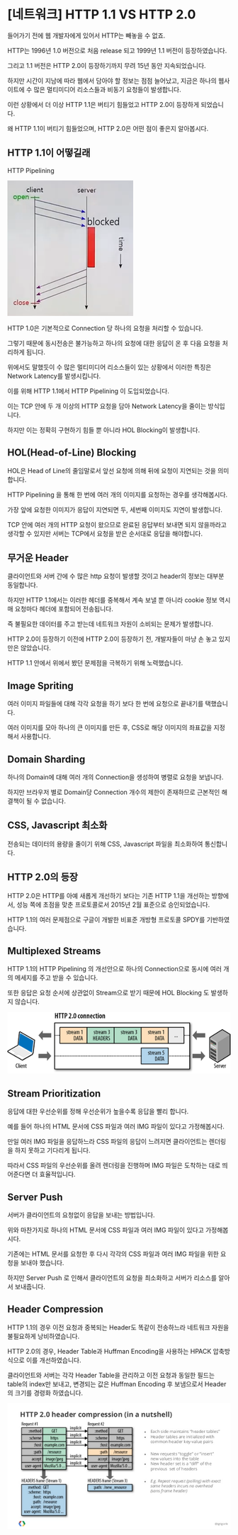 # [네트워크] HTTP 1.1 VS HTTP 2.0

들어가기 전에
웹 개발자에게 있어서 HTTP는 빼놓을 수 없죠.

HTTP는 1996년 1.0 버전으로 처음 release 되고 1999년 1.1 버전이 등장하였습니다.

그리고 1.1 버전은 HTTP 2.0이 등장하기까지 무려 15년 동안 지속되었습니다.

 

하지만 시간이 지남에 따라 웹에서 담아야 할 정보는 점점 늘어났고, 지금은 하나의 웹사이트에 수 많은 멀티미디어 리소스들과 비동기 요청들이 발생합니다.

이런 상황에서 더 이상 HTTP 1.1은 버티기 힘들었고 HTTP 2.0이 등장하게 되었습니다.

왜 HTTP 1.1이 버티기 힘들었으며, HTTP 2.0은 어떤 점이 좋은지 알아봅시다.

 

## HTTP 1.1이 어떻길래
HTTP Pipelining

<img src="https://github.com/douzoneStudy/Web/blob/main/Images/HTTP/%231.png"/>

HTTP 1.0은 기본적으로 Connection 당 하나의 요청을 처리할 수 있습니다.

그렇기 때문에 동시전송은 불가능하고 하나의 요청에 대한 응답이 온 후 다음 요청을 처리하게 됩니다.

위에서도 말했듯이 수 많은 멀티미디어 리소스들이 있는 상황에서 이러한 특징은 Network Latency를 발생시킵니다.

 

이를 위해 HTTP 1.1에서 HTTP Pipelining 이 도입되었습니다.

이는 TCP 안에 두 개 이상의 HTTP 요청을 담아 Network Latency을 줄이는 방식입니다.

하지만 이는 정확히 구현하기 힘들 뿐 아니라 HOL Blocking이 발생합니다.

 

## HOL(Head-of-Line) Blocking
HOL은 Head of Line의 줄임말로서 앞선 요청에 의해 뒤에 요청이 지연되는 것을 의미합니다.

HTTP Pipelining 을 통해 한 번에 여러 개의 이미지를 요청하는 경우를 생각해봅시다.

가장 앞에 요청한 이미지가 응답이 지연되면 두, 세번째 이미지도 지연이 발생합니다.

TCP 안에 여러 개의 HTTP 요청이 왔으므로 완료된 응답부터 보내면 되지 않을까라고 생각할 수 있지만 서버는 TCP에서 요청을 받은 순서대로 응답을 해야합니다.

 

## 무거운 Header
클라이언트와 서버 간에 수 많은 http 요청이 발생할 것이고 header의 정보는 대부분 동일합니다.

하지만 HTTP 1.1에서는 이러한 헤더를 중복해서 계속 보낼 뿐 아니라 cookie 정보 역시 매 요청마다 헤더에 포함되어 전송됩니다.

즉 불필요한 데이터를 주고 받는데 네트워크 자원이 소비되는 문제가 발생합니다.

 

HTTP 2.0이 등장하기 이전에
HTTP 2.0이 등장하기 전, 개발자들이 마냥 손 놓고 있지만은 않았습니다.

HTTP 1.1 안에서 위에서 봤던 문제점을 극복하기 위해 노력했습니다.

 

## Image Spriting


여러 이미지 파일들에 대해 각각 요청을 하기 보다 한 번에 요청으로 끝내기를 택했습니다.

여러 이미지를 모아 하나의 큰 이미지를 만든 후, CSS로 해당 이미지의 좌표값을 지정해서 사용합니다.

 

## Domain Sharding


하나의 Domain에 대해 여러 개의 Connection을 생성하여 병렬로 요청을 보냅니다.

하지만 브라우저 별로 Domain당 Connection 개수의 제한이 존재하므로 근본적인 해결책이 될 수 없습니다.

 

## CSS, Javascript 최소화


전송되는 데이터의 용량을 줄이기 위해 CSS, Javascript 파일을 최소화하여 통신합니다.

 

 

## HTTP 2.0의 등장


HTTP 2.0은 HTTP를 아예 새롭게 개선하기 보다는 기존 HTTP 1.1을 개선하는 방향에서, 성능 쪽에 초점을 맞춘 프로토콜로서 2015년 2월 표준으로 승인되었습니다.

HTTP 1.1의 여러 문제점으로 구글이 개발한 비표준 개방형 프로토콜 SPDY를 기반하였습니다.

 

## Multiplexed Streams


HTTP 1.1의 HTTP Pipelining 의 개선안으로 하나의 Connection으로 동시에 여러 개의 메세지를 주고 받을 수 있습니다.

또한 응답은 요청 순서에 상관없이 Stream으로 받기 때문에 HOL Blocking 도 발생하지 않습니다.

<img src="https://github.com/douzoneStudy/Web/blob/main/Images/HTTP/%232.png"/>

## Stream Prioritization


응답에 대한 우선순위를 정해 우선순위가 높을수록 응답을 빨리 합니다.

예를 들어 하나의 HTML 문서에 CSS 파일과 여러 IMG 파일이 있다고 가정해봅시다.

만일 여러 IMG 파일을 응답하느라 CSS 파일의 응답이 느려지면 클라이언트는 렌더링을 하지 못하고 기다리게 됩니다.

따라서 CSS 파일의 우선순위를 올려 렌더링을 진행하며 IMG 파일은 도착하는 대로 띄어준다면 더 효율적입니다.

 

## Server Push


서버가 클라이언트의 요청없이 응답을 보내는 방법입니다.

위와 마찬가지로 하나의 HTML 문서에 CSS 파일과 여러 IMG 파일이 있다고 가정해봅시다.

기존에는 HTML 문서를 요청한 후 다시 각각의 CSS 파일과 여러 IMG 파일을 위한 요청을 보내야 했습니다.

하지만 Server Push 로 인해서 클라이언트의 요청을 최소화하고 서버가 리소스를 알아서 보내줍니다.

 

## Header Compression


HTTP 1.1의 경우 이전 요청과 중복되는 Header도 똑같이 전송하느라 네트워크 자원을 불필요하게 낭비하였습니다.

HTTP 2.0의 경우, Header Table과 Huffman Encoding을 사용하는 HPACK 압축방식으로 이를 개선하였습니다.

클라이언트와 서버는 각각 Header Table을 관리하고 이전 요청과 동일한 필드는 table의 index만 보내고, 변경되는 값은 Huffman Encoding 후 보냄으로서 Header의 크기를 경령화 하였습니다.

<img src="https://github.com/douzoneStudy/Web/blob/main/Images/HTTP/%233.png"/>


